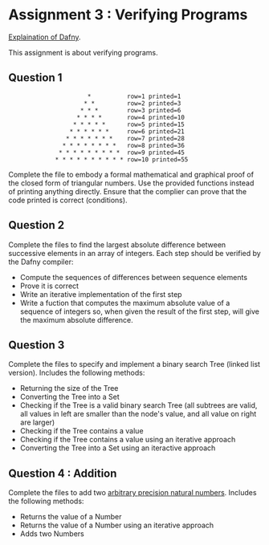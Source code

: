 # Assignment 3 : Verifying Programs

[Explaination of Dafny](/Dafny.md).

This assignment is about verifying programs.

## Question 1

                          *          row=1 printed=1
                         * *         row=2 printed=3
                        * * *        row=3 printed=6
                       * * * *       row=4 printed=10
                      * * * * *      row=5 printed=15
                     * * * * * *     row=6 printed=21
                    * * * * * * *    row=7 printed=28
                   * * * * * * * *   row=8 printed=36
                  * * * * * * * * *  row=9 printed=45
                 * * * * * * * * * * row=10 printed=55

Complete the file to embody a formal mathematical and graphical proof of the closed form of triangular numbers. Use the provided functions instead of printing anything directly. Ensure that the complier can prove that the code printed is correct (conditions).

## Question 2

Complete the files to find the largest absolute difference between successive elements in an array of integers. Each step should be verified by the Dafny compiler:
- Compute the sequences of differences between sequence elements
- Prove it is correct
- Write an iterative implementation of the first step
- Write a fuction that computes the maximum absolute value of a sequence of integers so, when given the result of the first step, will give the maximum absolute difference.

## Question 3

Complete the files to specify and implement a binary search Tree (linked list version). Includes the following methods:
- Returning the size of the Tree
- Converting the Tree into a Set
- Checking if the Tree is a valid binary search Tree (all subtrees are valid, all values in left are smaller than the node's value, and all value on right are larger)
- Checking if the Tree contains a value
- Checking if the Tree contains a value using an iterative approach
- Converting the Tree into a Set using an iteractive approach

## Question 4 : Addition

Complete the files to add two [arbitrary precision natural numbers](https://en.wikipedia.org/wiki/Arbitrary-precision_arithmetic). Includes the following methods:
- Returns the value of a Number
- Returns the value of a Number using an iterative approach
- Adds two Numbers
